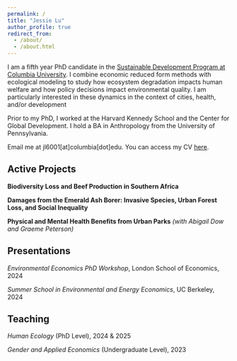```yaml
---
permalink: /
title: "Jessie Lu"
author_profile: true
redirect_from: 
  - /about/
  - /about.html
---
```


I am a fifth year PhD candidate in the [Sustainable Development Program at Columbia University](https://www.sipa.columbia.edu/sipa-education/phd-sustainable-development). I combine economic reduced form methods with ecological modeling to study how ecosystem degradation impacts human welfare and how policy decisions impact environmental quality. I am particularly interested in these dynamics in the context of cities, health, and/or development

Prior to my PhD, I worked at the Harvard Kennedy School and the Center for Global Development. I hold a BA in Anthropology from the University of Pennsylvania. 

Email me at jl6001[at]columbia[dot]edu. You can access my CV [here](https://jessiexlu.github.io/files/cv_may2025.pdf).

Active Projects
------
**Biodiversity Loss and Beef Production in Southern Africa**

**Damages from the Emerald Ash Borer: Invasive Species, Urban Forest Loss, and Social Inequality**

**Physical and Mental Health Benefits from Urban Parks** *(with Abigail Dow and Graeme Peterson)*

Presentations
------
*Environmental Economics PhD Workshop*, London School of Economics, 2024

*Summer School in Environmental and Energy Economics*, UC Berkeley, 2024

Teaching
------
*Human Ecology* (PhD Level), 2024 & 2025

*Gender and Applied Economics* (Undergraduate Level), 2023

